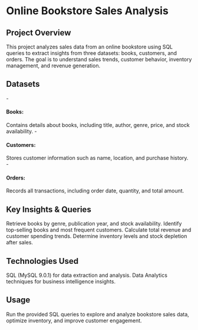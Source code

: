 <h1>Online Bookstore Sales Analysis</h1>
<h2>Project Overview</h2>
This project analyzes sales data from an online bookstore using SQL queries to extract insights from three datasets: books, customers, and orders. The goal is to understand sales trends, customer behavior, inventory management, and revenue generation.

<h2>Datasets</h2>
  -<h4>Books:</h4> Contains details about books, including title, author, genre, price, and stock availability.
  -<h4>Customers:</h4> Stores customer information such as name, location, and purchase history.
  -<h4>Orders:</h4> Records all transactions, including order date, quantity, and total amount.
     
<h2>Key Insights & Queries</h2>
Retrieve books by genre, publication year, and stock availability.
Identify top-selling books and most frequent customers.
Calculate total revenue and customer spending trends.
Determine inventory levels and stock depletion after sales.

<h2>Technologies Used</h2>
SQL (MySQL 9.0.1) for data extraction and analysis.
Data Analytics techniques for business intelligence insights.

<h2>Usage</h2>
Run the provided SQL queries to explore and analyze bookstore sales data, optimize inventory, and improve customer engagement.
